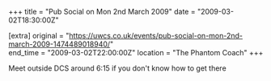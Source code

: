 +++
title = "Pub Social on Mon 2nd March 2009"
date = "2009-03-02T18:30:00Z"

[extra]
original = "https://uwcs.co.uk/events/pub-social-on-mon-2nd-march-2009-1474489018940/"    
end_time = "2009-03-02T22:00:00Z"
location = "The Phantom Coach"
+++

Meet outside DCS around 6:15 if you don't know how to get there

